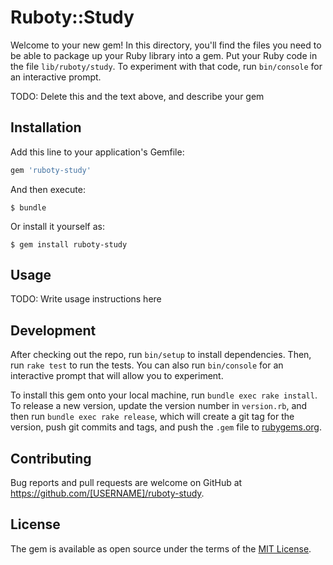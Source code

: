 # Ruboty::Study

Welcome to your new gem! In this directory, you'll find the files you need to be able to package up your Ruby library into a gem. Put your Ruby code in the file `lib/ruboty/study`. To experiment with that code, run `bin/console` for an interactive prompt.

TODO: Delete this and the text above, and describe your gem

## Installation

Add this line to your application's Gemfile:

```ruby
gem 'ruboty-study'
```

And then execute:

    $ bundle

Or install it yourself as:

    $ gem install ruboty-study

## Usage

TODO: Write usage instructions here

## Development

After checking out the repo, run `bin/setup` to install dependencies. Then, run `rake test` to run the tests. You can also run `bin/console` for an interactive prompt that will allow you to experiment.

To install this gem onto your local machine, run `bundle exec rake install`. To release a new version, update the version number in `version.rb`, and then run `bundle exec rake release`, which will create a git tag for the version, push git commits and tags, and push the `.gem` file to [rubygems.org](https://rubygems.org).

## Contributing

Bug reports and pull requests are welcome on GitHub at https://github.com/[USERNAME]/ruboty-study.

## License

The gem is available as open source under the terms of the [MIT License](https://opensource.org/licenses/MIT).
